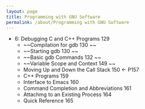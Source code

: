 ```yaml
---
layout: page
title: Programming with GNU Software
permalink: /about/Programming with GNU Software
---
```


- 6: Debugging C and C++ Programs 129 
    - ~~Compilation for gdb 130 ~~
    - ~~Starting gdb 130 ~~
    - ~~Basic gdb Commands 132 ~~
    - ~~Variable Scope and Context 149 ~~
    - Moving Up and Down the Call Stack 150 <- P157
    - C++ Programs 159 
    - Interface to Emacs 160 
    - Command Completion and Abbreviations 161 
    - Attachmg to an Existing Process 164 
    - Quick Reference 165 

